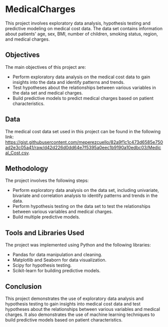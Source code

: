 # MedicalCharges
This project involves exploratory data analysis, hypothesis testing and predictive modeling on medical cost data. The data set contains information about patients' age, sex, BMI, number of children, smoking status, region, and medical charges.

## Objectives
The main objectives of this project are:
<ul>
  <li>Perform exploratory data analysis on the medical cost data to gain insights into the data and identify patterns and trends.</li>
  <li>Test hypotheses about the relationships between various variables in the data set and medical charges.</li>
  <li>Build predictive models to predict medical charges based on patient characteristics.</li>
</ul>

## Data
The medical cost data set used in this project can be found in the following link:
https://gist.githubusercontent.com/meperezcuello/82a9f1c1c473d6585e750ad2e3c05a41/raw/d42d226d0dd64e7f5395a0eec1b9190a10edbc03/Medical_Cost.csv.

## Methodology
The project involves the following steps:
<ul>
  <li>Perform exploratory data analysis on the data set, including univariate, bivariate and correlation analysis to identify patterns and trends in the data.</li>
  <li>Perform hypothesis testing on the data set to test the relationships between various variables and medical charges.</li>
  <li>Build multiple predictive models. </li>
</ul>

## Tools and Libraries Used
The project was implemented using Python and the following libraries:
<ul>
  <li>Pandas for data manipulation and cleaning.</li>
  <li>Matplotlib and Seaborn for data visualization.</li>
  <li>Scipy for hypothesis testing.</li>
  <li>Scikit-learn for building predictive models.</li>
</ul>

## Conclusion
This project demonstrates the use of exploratory data analysis and hypothesis testing to gain insights into medical cost data and test hypotheses about the relationships between various variables and medical charges. It also demonstrates the use of machine learning techniques to build predictive models based on patient characteristics.
